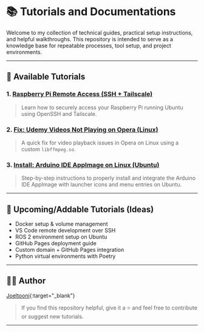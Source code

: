 # 📚 Tutorials and Documentations

Welcome to my collection of technical guides, practical setup instructions, and helpful walkthroughs. This repository is intended to serve as a knowledge base for repeatable processes, tool setup, and project environments.

---
## 🔧 Available Tutorials

### 1. [Raspberry Pi Remote Access (SSH + Tailscale)](./raspberry-pi-remote-access/README.md)
> Learn how to securely access your Raspberry Pi running Ubuntu using OpenSSH and Tailscale.

### 2. [Fix: Udemy Videos Not Playing on Opera (Linux)](./fix-udemy-opera-linux/README.md)
> A quick fix for video playback issues in Opera on Linux using a custom `libffmpeg.so`.

### 3. [Install: Arduino IDE AppImage on Linux (Ubuntu)](./install-arduino-appimage-linux/README.md)
> Step-by-step instructions to properly install and integrate the Arduino IDE AppImage with launcher icons and menu entries on Ubuntu.

---

## 🧱 Upcoming/Addable Tutorials (Ideas)

- Docker setup & volume management  
- VS Code remote development over SSH  
- ROS 2 environment setup on Ubuntu  
- GitHub Pages deployment guide  
- Custom domain + GitHub Pages integration  
- Python virtual environments with Poetry  

---

## 🧑‍💻 Author

[Joeltooni](https://github.com/joeltooni){:target="_blank"}  
> If you find this repository helpful, give it a ⭐ and feel free to contribute or suggest new tutorials.

---
